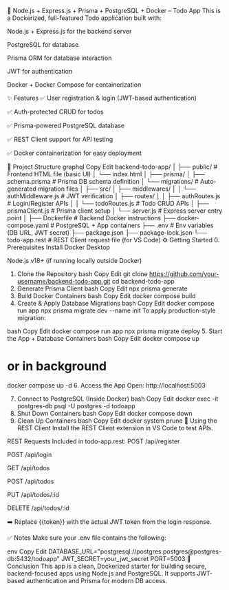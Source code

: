 📝 Node.js + Express.js + Prisma + PostgreSQL + Docker – Todo App
This is a Dockerized, full-featured Todo application built with:

Node.js + Express.js for the backend server

PostgreSQL for database

Prisma ORM for database interaction

JWT for authentication

Docker + Docker Compose for containerization

✨ Features
✅ User registration & login (JWT-based authentication)

✅ Auth-protected CRUD for todos

✅ Prisma-powered PostgreSQL database

✅ REST Client support for API testing

✅ Docker containerization for easy deployment

📁 Project Structure
graphql
Copy
Edit
backend-todo-app/
│
├── public/                    # Frontend HTML file (basic UI)
│   └── index.html
│
├── prisma/
│   ├── schema.prisma          # Prisma DB schema definition
│   └── migrations/            # Auto-generated migration files
│
├── src/
│   ├── middlewares/
│   │   └── authMiddleware.js  # JWT verification
│   ├── routes/
│   │   ├── authRoutes.js      # Login/Register APIs
│   │   └── todoRoutes.js      # Todo CRUD APIs
│   ├── prismaClient.js        # Prisma client setup
│   └── server.js              # Express server entry point
│
├── Dockerfile                 # Backend Docker instructions
├── docker-compose.yaml        # PostgreSQL + App containers
├── .env                       # Env variables (DB URL, JWT secret)
├── package.json
├── package-lock.json
└── todo-app.rest              # REST Client request file (for VS Code)
⚙️ Getting Started
0. Prerequisites
Install Docker Desktop

Node.js v18+ (if running locally outside Docker)

1. Clone the Repository
bash
Copy
Edit
git clone https://github.com/your-username/backend-todo-app.git
cd backend-todo-app
2. Generate Prisma Client
bash
Copy
Edit
npx prisma generate
3. Build Docker Containers
bash
Copy
Edit
docker compose build
4. Create & Apply Database Migrations
bash
Copy
Edit
docker compose run app npx prisma migrate dev --name init
To apply production-style migration:

bash
Copy
Edit
docker compose run app npx prisma migrate deploy
5. Start the App + Database Containers
bash
Copy
Edit
docker compose up
# or in background
docker compose up -d
6. Access the App
Open: http://localhost:5003

7. Connect to PostgreSQL (Inside Docker)
bash
Copy
Edit
docker exec -it postgres-db psql -U postgres -d todoapp
8. Shut Down Containers
bash
Copy
Edit
docker compose down
9. Clean Up Containers
bash
Copy
Edit
docker system prune
🔌 Using the REST Client
Install the REST Client extension in VS Code to test APIs.

REST Requests Included in todo-app.rest:
POST /api/register

POST /api/login

GET /api/todos

POST /api/todos

PUT /api/todos/:id

DELETE /api/todos/:id

➡️ Replace {{token}} with the actual JWT token from the login response.

✅ Notes
Make sure your .env file contains the following:

env
Copy
Edit
DATABASE_URL="postgresql://postgres:postgres@postgres-db:5432/todoapp"
JWT_SECRET=your_jwt_secret
PORT=5003
📌 Conclusion
This app is a clean, Dockerized starter for building secure, backend-focused apps using Node.js and PostgreSQL. It supports JWT-based authentication and Prisma for modern DB access.

